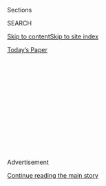 <div id="app">

<div>

<div>

<div>

<div class="NYTAppHideMasthead css-1q2w90k e1suatyy0">

<div class="section css-ui9rw0 e1suatyy2">

<div class="css-eph4ug er09x8g0">

<div class="css-6n7j50">

</div>

<span class="css-1dv1kvn">Sections</span>

<div class="css-10488qs">

<span class="css-1dv1kvn">SEARCH</span>

</div>

[Skip to content](#site-content)[Skip to site
index](#site-index)

</div>

<div class="css-10698na e1huz5gh0">

</div>

</div>

<div id="masthead-bar-one" class="section hasLinks css-15hmgas e1csuq9d3">

<div class="css-uqyvli e1csuq9d0">

</div>

<div class="css-1uqjmks e1csuq9d1">

</div>

<div class="css-9e9ivx">

[](https://myaccount.nytimes3xbfgragh.onion/auth/login?response_type=cookie&client_id=vi)

</div>

<div class="css-1bvtpon e1csuq9d2">

[Today’s
Paper](https://www.nytimes3xbfgragh.onion/section/todayspaper)

</div>

</div>

</div>

</div>

<div data-aria-hidden="false">

<div id="site-content" data-role="main">

<div>

<div class="css-1aor85t" style="opacity:0.000000001;z-index:-1;visibility:hidden">

<div class="css-1hqnpie">

<div class="css-epjblv">

<span class="css-17xtcya">[Opinion](/section/opinion)</span><span class="css-x15j1o">|</span><span class="css-fwqvlz">Hubris,
a Case
Study</span>

</div>

<div class="css-k008qs">

<div class="css-1iwv8en">

<span class="css-18z7m18"></span>

<div>

</div>

</div>

<span class="css-1n6z4y">https://nyti.ms/2yAXOtO</span>

<div class="css-1705lsu">

<div class="css-4xjgmj">

<div class="css-4skfbu" data-role="toolbar" data-aria-label="Social Media Share buttons, Save button, and Comments Panel with current comment count" data-testid="share-tools">

  - 
  - 
  - 
  - 
    
    <div class="css-6n7j50">
    
    </div>

  - 

</div>

</div>

</div>

</div>

</div>

</div>

<div id="NYT_TOP_BANNER_REGION" class="css-13pd83m">

</div>

<div id="top-wrapper" class="css-1sy8kpn">

<div id="top-slug" class="css-l9onyx">

Advertisement

</div>

[Continue reading the main
story](#after-top)

<div class="ad top-wrapper" style="text-align:center;height:100%;display:block;min-height:250px">

<div id="top" class="place-ad" data-position="top" data-size-key="top">

</div>

</div>

<div id="after-top">

</div>

</div>

<div>

<div class="css-v5btjw etb61u70">

<div class="css-v05ibm etb61u71">

[Opinion](/section/opinion)

</div>

</div>

<div id="sponsor-wrapper" class="css-1hyfx7x">

<div id="sponsor-slug" class="css-19vbshk">

Supported by

</div>

[Continue reading the main
story](#after-sponsor)

<div id="sponsor" class="ad sponsor-wrapper" style="text-align:center;height:100%;display:block">

</div>

<div id="after-sponsor">

</div>

</div>

<div class="css-186x18t">

</div>

<div class="css-1vkm6nb ehdk2mb0">

# Hubris, a Case Study

</div>

Tune in tonight.

<div class="css-18e8msd">

<div class="css-vp77d3 epjyd6m0">

<div class="css-1p10dcb ey68jwv0" data-aria-hidden="true">

[![David
Leonhardt](https://static01.graylady3jvrrxbe.onion/images/2018/04/02/opinion/david-leonhardt/david-leonhardt-thumbLarge.png
"David Leonhardt")](https://www.nytimes3xbfgragh.onion/by/david-leonhardt)

</div>

<div class="css-1baulvz">

By [<span class="css-1baulvz last-byline" itemprop="name">David
Leonhardt</span>](https://www.nytimes3xbfgragh.onion/by/david-leonhardt)

<div class="css-8atqhb">

Opinion Columnist

</div>

</div>

</div>

  - April 23,
    2020

  - 
    
    <div class="css-4xjgmj">
    
    <div class="css-d8bdto" data-role="toolbar" data-aria-label="Social Media Share buttons, Save button, and Comments Panel with current comment count" data-testid="share-tools">
    
      - 
      - 
      - 
      - 
        
        <div class="css-6n7j50">
        
        </div>
    
      - 
    
    </div>
    
    </div>

</div>

<div class="css-79elbk" data-testid="photoviewer-wrapper">

<div class="css-z3e15g" data-testid="photoviewer-wrapper-hidden">

</div>

<div class="css-1a48zt4 ehw59r15" data-testid="photoviewer-children">

![<span class="css-16f3y1r e13ogyst0" data-aria-hidden="true">People
watched the first N.F.L. game of the season in Atlantic City last
September.</span><span class="css-cnj6d5 e1z0qqy90" itemprop="copyrightHolder"><span class="css-1ly73wi e1tej78p0">Credit...</span><span><span>Wayne
Parry/Associated
Press</span></span></span>](https://static01.graylady3jvrrxbe.onion/images/2020/04/23/opinion/23leonhardt-newsletter/merlin_171816735_d2d91c7d-9a52-4cee-b2ef-587cb1dc6910-articleLarge.jpg?quality=75&auto=webp&disable=upscale)

</div>

</div>

</div>

<div class="section meteredContent css-1r7ky0e" name="articleBody" itemprop="articleBody">

<div class="css-1fanzo5 StoryBodyCompanionColumn">

<div class="css-53u6y8">

*This article is part of David Leonhardt’s newsletter. You can* [*sign
up
here*](https://www.nytimes3xbfgragh.onion/newsletters/opiniontoday?action=click&module=Intentional&pgtype=Article)
*to receive it each weekday.*

This year’s National Football League draft will begin tonight. As one of
the first normal sports events in months, it’s likely to get [huge
television
ratings](https://www.nytimes3xbfgragh.onion/2020/04/20/sports/football/nfl-draft-virtual-past.html).
I realize that many readers of this newsletter may not be sports fans,
but I want to talk about the draft because it’s a fascinating window
into human irrationality, with lessons even for people who don’t like
football.

Here’s the brief version: Many people — including experts, with great
resources at their disposal — are shockingly overconfident about their
ability to forecast the future.

About 15 years ago, two economists, Richard Thaler (who has since [won a
Nobel
Prize](https://www.nobelprize.org/prizes/economic-sciences/2017/thaler/facts/))
and Cade Massey, set out to study the history of the draft. They
analyzed where in the draft order different players were chosen and then
compared the order to the players’ later performance.

</div>

</div>

<div class="css-1fanzo5 StoryBodyCompanionColumn">

<div class="css-53u6y8">

Thaler and Massey discovered that, despite the time and money that
football teams devoted to studying players, the teams weren’t very good
at predicting who would be the best. Those chosen early often had less
impressive careers than those chosen later. The chance that a player at
a given position turns out to be better than the next player drafted at
that same position is only 52 percent, not much better than a coin flip.
Predicting the career paths of 22-year-olds in any field is hard.

Consider that neither of the past two Super Bowl-winning quarterbacks
(Patrick Mahomes and Tom Brady) were chosen at the very top, while
several recent \#1 picks (like Baker Mayfield and Jameis Winston) have
struggled.

And yet N.F.L. teams continue to treat the very top picks as far more
valuable than picks slightly further down. They’re often willing to
trade multiple picks later in a draft for a single pick near the top.
It’s irrational, and predictably so, but the N.F.L. teams can’t help
themselves.<span class="css-8l6xbc evw5hdy0"> </span>Executives remember
the exceptions — the top picks who turned out to be as good as
advertised — and convince themselves that they can pull off another one.

“Even the smartest guys in the world, the guys who spend hours with game
film, can’t predict this with much success,” Massey has told me.
“There’s no crime in that. The crime is thinking you can predict
it.”

The savviest teams have realized they can exploit this irrationality by
trading one of their high picks for multiple picks lower down. They
effectively swap the ability to choose the one player they want for the
ability to take chances on multiple players. They embrace humility. The
Dallas Cowboys
[built](https://www.dallasnews.com/sports/cowboys/2019/10/12/its-been-30-years-since-the-cowboys-traded-herschel-walker-to-the-vikings-fueling-a-dynasty/)
a championship team in the 1990s with this approach, and the New England
Patriots have done so over the past two decades.

</div>

</div>

<div class="css-1fanzo5 StoryBodyCompanionColumn">

<div class="css-53u6y8">

Tonight, the teams with the most glaring opportunities to trade down are
the Detroit Lions (who pick third) and the New York Giants (fourth). The
Lions and Giants have also been two of the worst-run franchises in
recent years.

So allow me to suggest some [last-minute
reading](https://repository.upenn.edu/cgi/viewcontent.cgi?article=1138&context=oid_papers)
for their executives — and for anyone who enjoys an unusually
well-written academic research paper. The official title is: “The
Loser’s Curse: Decision Making and Market Efficiency in the National
Football League Draft.”

**For more** …

  - The Massey-Thaler paper is part of a long line of research on human
    overconfidence. One famous experiment found that psychologists
    became more confident — [but no more
    accurate](https://www.nytimes3xbfgragh.onion/2005/04/24/weekinreview/the-nfl-draft-a-study-in-cockeyed-overconfidence.html)
    — in their diagnoses as they received more information.

  - As [Maria
    Konnikova](https://blogs.scientificamerican.com/guest-blog/lessons-from-sherlock-holmes-confidence-is-good-overconfidence-not-so-much/)
    wrote in Scientific American:

> We tend to be underconfident on easy problems and overconfident on
> difficult ones. In other words, we underestimate our ability to do
> well when all signs point to success, and we overestimate it when the
> signs become much less favorable, failing to adjust enough for the
> change in external circumstances. Second, it increases with
> familiarity. If I’m doing something for the first time, I will likely
> be cautious. But if I do it many times over, I am increasingly likely
> to trust in my ability and become complacent, even if the landscape
> should change (overconfident drivers, anyone?).

  - I spoke to Thaler yesterday, and he offered a prediction for
    tonight: If any high profile trades happen, the team that moves up
    in the draft will select a quarterback — and will pay the
    traditional market price in draft picks for doing so. (N.F.L. teams
    use a chart that describes [the supposed
    value](https://www.pro-football-reference.com/draft/draft_trade_value.htm)
    of each draft pick; the chart substantially exaggerates the value of
    top picks.)

  - The social psychologist Philip Tetlock has done extensive research
    into forecasting failures, including his book with Dan Gardner,
    [“Superforecasting.”](https://www.penguinrandomhouse.com/books/227815/superforecasting-by-philip-e-tetlock-and-dan-gardner/)

  - “For more than a month, American culture has existed on a split
    screen. On one hand, movies and theater and travel and every other
    sport ground to a halt,” The Ringer’s [Bryan
    Curtis](https://www.theringer.com/2020/4/22/21230568/nfl-draft-quarantine-super-bowl-sports-media)
    writes. On the other hand, the N.F.L. keeps going — in part because
    it’s in its offseason. Curtis describes tonight’s draft as “the
    Quarantine Super Bowl.”

*If you are not a subscriber to this newsletter, you can* [*subscribe
here*](https://www.nytimes3xbfgragh.onion/newsletters/david-leonhardt)*.
You can also join me on* [*Twitter
(@DLeonhardt)*](https://twitter.com/DLeonhardt) *and*
[*Facebook*](https://www.facebookcorewwwi.onion/DavidRLeonhardt/)*.*

*Follow The New York Times Opinion section on*
[*Facebook*](https://www.facebookcorewwwi.onion/nytopinion)*,* [*Twitter
(@NYTopinion)*](http://twitter.com/NYTOpinion) *and*
[*Instagram*](https://www.instagram.com/nytopinion/)*.*

</div>

</div>

</div>

<div>

</div>

<div>

</div>

<div>

</div>

<div>

<div id="bottom-wrapper" class="css-1ede5it">

<div id="bottom-slug" class="css-l9onyx">

Advertisement

</div>

[Continue reading the main
story](#after-bottom)

<div id="bottom" class="ad bottom-wrapper" style="text-align:center;height:100%;display:block;min-height:90px">

</div>

<div id="after-bottom">

</div>

</div>

</div>

</div>

</div>

## Site Index

<div>

</div>

## Site Information Navigation

  - [© <span>2020</span> <span>The New York Times
    Company</span>](https://help.nytimes3xbfgragh.onion/hc/en-us/articles/115014792127-Copyright-notice)

<!-- end list -->

  - [NYTCo](https://www.nytco.com/)
  - [Contact
    Us](https://help.nytimes3xbfgragh.onion/hc/en-us/articles/115015385887-Contact-Us)
  - [Work with us](https://www.nytco.com/careers/)
  - [Advertise](https://nytmediakit.com/)
  - [T Brand Studio](http://www.tbrandstudio.com/)
  - [Your Ad
    Choices](https://www.nytimes3xbfgragh.onion/privacy/cookie-policy#how-do-i-manage-trackers)
  - [Privacy](https://www.nytimes3xbfgragh.onion/privacy)
  - [Terms of
    Service](https://help.nytimes3xbfgragh.onion/hc/en-us/articles/115014893428-Terms-of-service)
  - [Terms of
    Sale](https://help.nytimes3xbfgragh.onion/hc/en-us/articles/115014893968-Terms-of-sale)
  - [Site
    Map](https://spiderbites.nytimes3xbfgragh.onion)
  - [Help](https://help.nytimes3xbfgragh.onion/hc/en-us)
  - [Subscriptions](https://www.nytimes3xbfgragh.onion/subscription?campaignId=37WXW)

</div>

</div>

</div>

</div>
